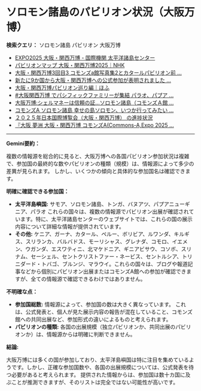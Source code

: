 # ソロモン諸島のパビリオン状況（大阪万博）

**検索クエリ：** ソロモン諸島 パビリオン 大阪万博

- [EXPO2025 大阪・関西万博 - 国際機関 太平洋諸島センター](https://pic.or.jp/featured_word/10255/)
- [パビリオンマップ 大阪・関西万博2025｜NHK](https://www3.nhk.or.jp/news/special/osaka_expo/pavilion/)
- [大阪・関西万博3回目3 コモンズa館写真集2とカタールパビリオン前 ...](https://ameblo.jp/bomuu/entry-12895014892.html)
- [新たに9か国から大阪・関西万博への公式参加が表明されました ...](https://www.expo2025.or.jp/news/news-20220531-01/)
- [大阪・関西万博パビリオン巡り編｜ほふ](https://note.com/matugeya/n/nedf39f8182d6)
- [#大阪関西万博 でパシフィックファミリーが集結 パラオ、パプア ...](https://www.instagram.com/p/DLBl9BHzbct/)
- [大阪万博:シェルマネーは信頼の証…ソロモン諸島（コモンズＡ館 ...](https://www.yomiuri.co.jp/expo2025/now/20250523-OYO1T50009/)
- [コモンズA ソロモン諸島 幸せの島ソロモン、いつか行ってみたい ...](https://www.instagram.com/p/DKS8WWSTS0j/)
- [２０２５年日本国際博覧会（大阪・関西万博） の進捗状況](https://www.cas.go.jp/jp/seisaku/expo_suisin_honbu/kankei_renraku/dai5/siryou1.pdf)
- [『大阪 夢洲 大阪・関西万博 コモンズA(Commons-A,Expo 2025 ...](https://4travel.jp/travelogue/11979428)


---

**Gemini要約：**

複数の情報源を総合的に見ると、大阪万博への各国パビリオン参加状況は複雑で、参加国の最終的な数やパビリオンの種類（規模）は、情報源によって多少の差異が見られます。  しかし、いくつかの傾向と具体的な参加国名は確認できます。


**明確に確認できる参加国：**

* **太平洋島嶼国:**  サモア、ソロモン諸島、トンガ、バヌアツ、パプアニューギニア、パラオ これらの国々は、複数の情報源でパビリオン出展が確認されています。特に、太平洋諸島センターのウェブサイトでは、これらの国の展示内容について詳細な情報が提供されています。
* **その他:** ケニア、ガーナ、カタール、ペルー、ボリビア、ルワンダ、キルギス、スリランカ、バルバドス、モーリシャス、グレナダ、コモロ、イエメン、ウガンダ、エスワティニ、北マケドニア、ギニアビサウ、コソボ、スリナム、セーシェル、セントクリストファー・ネービス、セントルシア、トリニダード・トバゴ、ブルンジ、マラウイ。これらの国々は、ブログや報道記事などから個別にパビリオン出展またはコモンズA館への参加が確認できますが、全ての情報源で確認できるわけではありません。


**不明確な点：**

* **参加国総数:**  情報源によって、参加国の数は大きく異なっています。  これは、公式発表と、個人が見た展示内容の報告が混在していること、コモンズ館への共同出展など、参加形式の違いによるものと考えられます。
* **パビリオンの種類:**  各国の出展規模（独立パビリオンか、共同出展のパビリオンか）は、情報源からは明確に判断できません。


**結論:**

大阪万博には多くの国が参加しており、太平洋島嶼国は特に注目を集めているようです。しかし、正確な参加国数や、各国の出展規模については、公式発表を待つ必要があると考えられます。 提供された情報からは、参加国は数十カ国に及ぶことが推測できますが、そのリストは完全ではない可能性が高いです。

